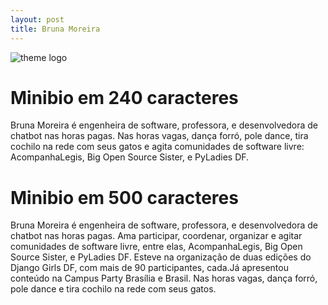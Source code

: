 ```yaml
---
layout: post
title: Bruna Moreira
---
```


![theme logo](https://avatars1.githubusercontent.com/u/4125846?s=460&u=5558248f14b2b3e9405e66a897ad0963d6a59ef9&v=4)

# Minibio em 240 caracteres
Bruna Moreira é engenheira de software, professora, e desenvolvedora de chatbot nas horas pagas.
Nas horas vagas, dança forró, pole dance, tira cochilo na rede com seus gatos e agita comunidades de software livre: AcompanhaLegis, Big Open Source Sister, e PyLadies DF.


# Minibio em 500 caracteres
Bruna Moreira é engenheira de software, professora, e desenvolvedora de chatbot nas horas pagas.
Ama participar, coordenar, organizar e agitar comunidades de software livre, entre elas, AcompanhaLegis, Big Open Source Sister, e PyLadies DF. Esteve na organização de duas edições do Django Girls DF, com mais de 90 participantes, cada.Já apresentou conteúdo na Campus Party Brasília e Brasil.
Nas horas vagas, dança forró, pole dance e tira cochilo na rede com seus gatos.

